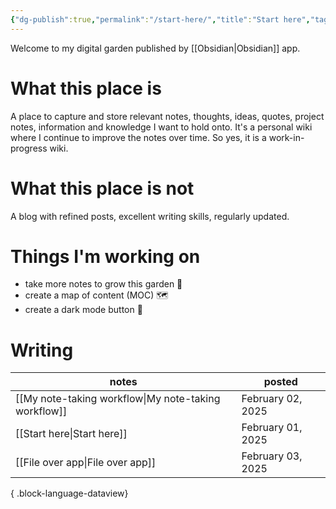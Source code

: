 ```yaml
---
{"dg-publish":true,"permalink":"/start-here/","title":"Start here","tags":["gardenEntry"],"noteIcon":"1","created":"2025-02-03T18:27:02.257+11:00","updated":"2025-02-04T00:12:32.011+11:00"}
---
```


Welcome to my digital garden published by [[Obsidian\|Obsidian]] app. 
# What this place is
A place to capture and store relevant notes, thoughts, ideas, quotes, project notes, information and knowledge I want to hold onto. 
It's a personal wiki where I continue to improve the notes over time. So yes, it is a work-in-progress wiki. 
# What this place is not
A blog with refined posts, excellent writing skills, regularly updated.
# Things I'm working on
- take more notes to grow this garden 🌳
- create a map of content (MOC) 🗺️
- create a dark mode button  🦉

# Writing 
| notes                                                   | posted            |
| ------------------------------------------------------- | ----------------- |
| [[My note-taking workflow\|My note-taking workflow]] | February 02, 2025 |
| [[Start here\|Start here]]                           | February 01, 2025 |
| [[File over app\|File over app]]                     | February 03, 2025 |

{ .block-language-dataview}



